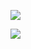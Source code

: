 ![](www.udemy.com_course_certified-kubernetes-application-developer_learn_lecture_29039640_start=60%20(19).png)

![](www.udemy.com_course_certified-kubernetes-application-developer_learn_lecture_29039640_start=60%20(20).png)